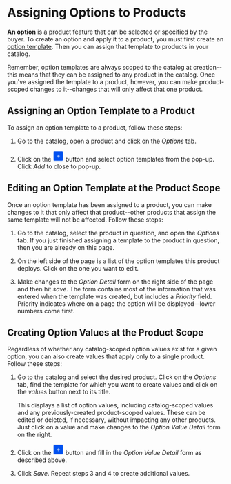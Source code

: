 # Assigning Options to Products 

**An option** is a product feature that can be selected or specified by the
buyer. To create an option and apply it to a product, you must first create an
[option template](/web/liferay-emporio/documentation/-/knowledge_base/7-1/options).
Then you can assign that template to products in your catalog.

Remember, option templates are always scoped to the catalog at creation--this
means that they can be assigned to any product in the catalog. Once you've
assigned the template to a product, however, you can make product-scoped changes
to it--changes that will only affect that one product.

## Assigning an Option Template to a Product

To assign an option template to a product, follow these steps:

1.  Go to the catalog, open a product and click on the *Options* tab.

2.  Click on the ![Add](../../../images/icon-add.png) button and select option
    templates from the pop-up. Click *Add* to close to pop-up.

## Editing an Option Template at the Product Scope

Once an option template has been assigned to a product, you can make changes to
it that only affect that product--other products that assign the same template
will not be affected. Follow these steps:

1.  Go to the catalog, select the product in question, and open the *Options*
    tab. If you just finished assigning a template to the product in question,
    then you are already on this page.

2.  On the left side of the page is a list of the option templates this product
    deploys. Click on the one you want to edit.

3.  Make changes to the *Option Detail* form on the right side of the page and
    then hit *save*. The form contains most of the information that was entered
    when the template was created, but includes a *Priority* field. Priority
    indicates where on a page the option will be displayed--lower numbers come
    first.

## Creating Option Values at the Product Scope

Regardless of whether any catalog-scoped option values exist for a given option,
you can also create values that apply only to a single product. Follow these
steps:

1.  Go to the catalog and select the desired product. Click on the *Options*
    tab, find the template for which you want to create values and click on the
    *values* button next to its title.

    This displays a list of option values, including catalog-scoped values and
    any previously-created product-scoped values. These can be edited or
    deleted, if necessary, without impacting any other products. Just click on
    a value and make changes to the *Option Value Detail* form on the right.

3.  Click on the ![Add](../../../images/icon-add.png) button and fill in the
    *Option Value Detail* form as described above.

4.  Click *Save*. Repeat steps 3 and 4 to create additional values.

